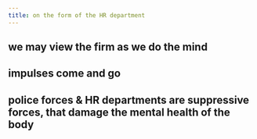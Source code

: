 ```yaml
---
title: on the form of the HR department
---
```


## we may view the firm as we do the mind
## impulses come and go
## police forces & HR departments are suppressive forces, that damage the mental health of the body
##
